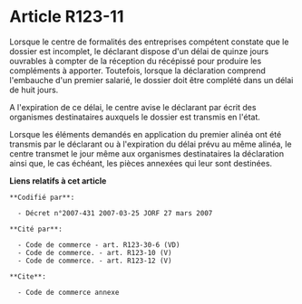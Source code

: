 # Article R123-11

Lorsque le centre de formalités des entreprises compétent constate que le dossier est incomplet, le déclarant dispose d'un
délai de quinze jours ouvrables à compter de la réception du récépissé pour produire les compléments à apporter. Toutefois,
lorsque la déclaration comprend l'embauche d'un premier salarié, le dossier doit être complété dans un délai de huit jours.

A l'expiration de ce délai, le centre avise le déclarant par écrit des organismes destinataires auxquels le dossier est
transmis en l'état.

Lorsque les éléments demandés en application du premier alinéa ont été transmis par le déclarant ou à l'expiration du délai
prévu au même alinéa, le centre transmet le jour même aux organismes destinataires la déclaration ainsi que, le cas échéant,
les pièces annexées qui leur sont destinées.

**Liens relatifs à cet article**

	**Codifié par**:

	  - Décret n°2007-431 2007-03-25 JORF 27 mars 2007

	**Cité par**:

	  - Code de commerce - art. R123-30-6 (VD)
	  - Code de commerce. - art. R123-10 (V)
	  - Code de commerce. - art. R123-12 (V)

	**Cite**:

	  - Code de commerce annexe
